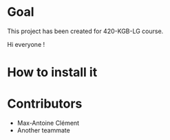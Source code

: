 # Goal
This project has been created for 420-KGB-LG course.  

Hi everyone !
# How to install it 

# Contributors 
* Max-Antoine Clément
* Another teammate
